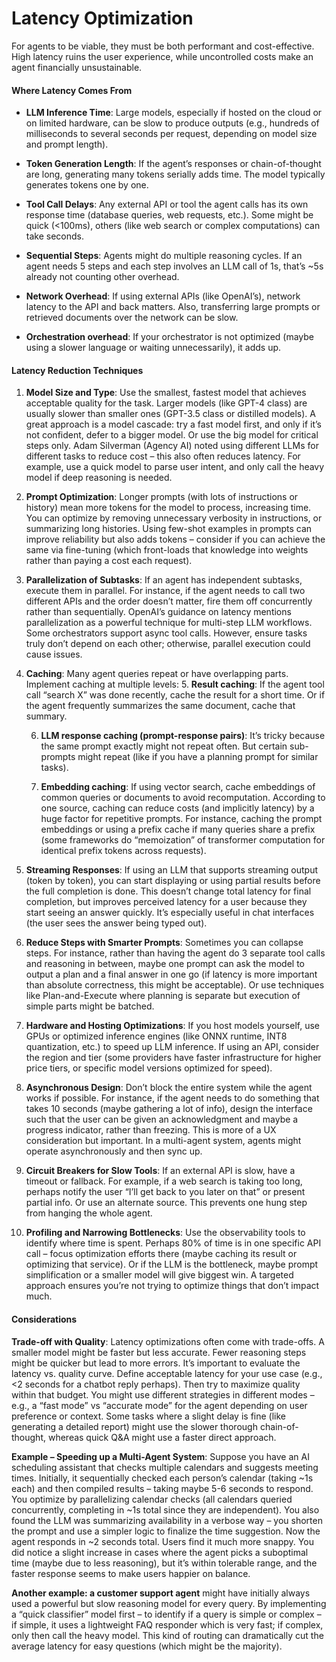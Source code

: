 # Latency Optimization

For agents to be viable, they must be both performant and cost-effective. High latency ruins the user experience, while uncontrolled costs make an agent financially unsustainable.

#### Where Latency Comes From

- **LLM Inference Time**: Large models, especially if hosted on the cloud or on limited hardware, can be slow to produce outputs (e.g., hundreds of milliseconds to several seconds per request, depending on model size and prompt length).

- **Token Generation Length**: If the agent’s responses or chain-of-thought are long, generating many tokens serially adds time. The model typically generates tokens one by one.

- **Tool Call Delays**: Any external API or tool the agent calls has its own response time (database queries, web requests, etc.). Some might be quick (<100ms), others (like web search or complex computations) can take seconds.

- **Sequential Steps**: Agents might do multiple reasoning cycles. If an agent needs 5 steps and each step involves an LLM call of 1s, that’s ~5s already not counting other overhead. 

- **Network Overhead**: If using external APIs (like OpenAI’s), network latency to the API and back matters. Also, transferring large prompts or retrieved documents over the network can be slow.

- **Orchestration overhead**: If your orchestrator is not optimized (maybe using a slower language or waiting unnecessarily), it adds up.


#### Latency Reduction Techniques

1. **Model Size and Type**: Use the smallest, fastest model that achieves acceptable quality for the task. Larger models (like GPT-4 class) are usually slower than smaller ones (GPT-3.5 class or distilled models). A great approach is a model cascade: try a fast model first, and only if it’s not confident, defer to a bigger model. Or use the big model for critical steps only. Adam Silverman (Agency AI) noted using different LLMs for different tasks to reduce cost – this also often reduces latency. For example, use a quick model to parse user intent, and only call the heavy model if deep reasoning is needed.

2. **Prompt Optimization**: Longer prompts (with lots of instructions or history) mean more tokens for the model to process, increasing time. You can optimize by removing unnecessary verbosity in instructions, or summarizing long histories. Using few-shot examples in prompts can improve reliability but also adds tokens – consider if you can achieve the same via fine-tuning (which front-loads that knowledge into weights rather than paying a cost each request).

3. **Parallelization of Subtasks**: If an agent has independent subtasks, execute them in parallel. For instance, if the agent needs to call two different APIs and the order doesn’t matter, fire them off concurrently rather than sequentially. OpenAI’s guidance on latency mentions parallelization as a powerful technique for multi-step LLM workflows. Some orchestrators support async tool calls. However, ensure tasks truly don’t depend on each other; otherwise, parallel execution could cause issues.

4. **Caching**: Many agent queries repeat or have overlapping parts. Implement caching at multiple levels:
	5. **Result caching**: If the agent tool call “search X” was done recently, cache the result for a short time. Or if the agent frequently summarizes the same document, cache that summary.

	6. **LLM response caching (prompt-response pairs)**: It’s tricky because the same prompt exactly might not repeat often. But certain sub-prompts might repeat (like if you have a planning prompt for similar tasks).

	7. **Embedding caching**: If using vector search, cache embeddings of common queries or documents to avoid recomputation. According to one source, caching can reduce costs (and implicitly latency) by a huge factor for repetitive prompts. For instance, caching the prompt embeddings or using a prefix cache if many queries share a prefix (some frameworks do “memoization” of transformer computation for identical prefix tokens across requests).

8. **Streaming Responses**: If using an LLM that supports streaming output (token by token), you can start displaying or using partial results before the full completion is done. This doesn’t change total latency for final completion, but improves perceived latency for a user because they start seeing an answer quickly. It’s especially useful in chat interfaces (the user sees the answer being typed out).

9. **Reduce Steps with Smarter Prompts**: Sometimes you can collapse steps. For instance, rather than having the agent do 3 separate tool calls and reasoning in between, maybe one prompt can ask the model to output a plan and a final answer in one go (if latency is more important than absolute correctness, this might be acceptable). Or use techniques like Plan-and-Execute where planning is separate but execution of simple parts might be batched.

10. **Hardware and Hosting Optimizations**: If you host models yourself, use GPUs or optimized inference engines (like ONNX runtime, INT8 quantization, etc.) to speed up LLM inference. If using an API, consider the region and tier (some providers have faster infrastructure for higher price tiers, or specific model versions optimized for speed).

11. **Asynchronous Design**: Don’t block the entire system while the agent works if possible. For instance, if the agent needs to do something that takes 10 seconds (maybe gathering a lot of info), design the interface such that the user can be given an acknowledgment and maybe a progress indicator, rather than freezing. This is more of a UX consideration but important. In a multi-agent system, agents might operate asynchronously and then sync up.

12. **Circuit Breakers for Slow Tools**: If an external API is slow, have a timeout or fallback. For example, if a web search is taking too long, perhaps notify the user “I’ll get back to you later on that” or present partial info. Or use an alternate source. This prevents one hung step from hanging the whole agent.

13. **Profiling and Narrowing Bottlenecks**: Use the observability tools to identify where time is spent. Perhaps 80% of time is in one specific API call – focus optimization efforts there (maybe caching its result or optimizing that service). Or if the LLM is the bottleneck, maybe prompt simplification or a smaller model will give biggest win. A targeted approach ensures you’re not trying to optimize things that don’t impact much.


#### Considerations

**Trade-off with Quality**: Latency optimizations often come with trade-offs. A smaller model might be faster but less accurate. Fewer reasoning steps might be quicker but lead to more errors. It’s important to evaluate the latency vs. quality curve. Define acceptable latency for your use case (e.g., <2 seconds for a chatbot reply perhaps). Then try to maximize quality within that budget. You might use different strategies in different modes – e.g., a “fast mode” vs “accurate mode” for the agent depending on user preference or context. Some tasks where a slight delay is fine (like generating a detailed report) might use the slower thorough chain-of-thought, whereas quick Q&A might use a faster direct approach.


**Example – Speeding up a Multi-Agent System**: Suppose you have an AI scheduling assistant that checks multiple calendars and suggests meeting times. Initially, it sequentially checked each person’s calendar (taking ~1s each) and then compiled results – taking maybe 5-6 seconds to respond. You optimize by parallelizing calendar checks (all calendars queried concurrently, completing in ~1s total since they are independent). You also found the LLM was summarizing availability in a verbose way – you shorten the prompt and use a simpler logic to finalize the time suggestion. Now the agent responds in ~2 seconds total. Users find it much more snappy. You did notice a slight increase in cases where the agent picks a suboptimal time (maybe due to less reasoning), but it’s within tolerable range, and the faster response seems to make users happier on balance.

**Another example: a customer support agent** might have initially always used a powerful but slow reasoning model for every query. By implementing a “quick classifier” model first – to identify if a query is simple or complex – if simple, it uses a lightweight FAQ responder which is very fast; if complex, only then call the heavy model. This kind of routing can dramatically cut the average latency for easy questions (which might be the majority).

